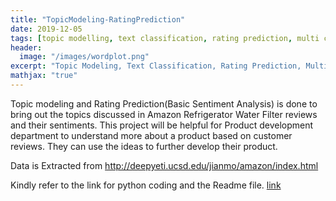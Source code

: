 ```yaml
---
title: "TopicModeling-RatingPrediction"
date: 2019-12-05
tags: [topic modelling, text classification, rating prediction, multi class]
header:
  image: "/images/wordplot.png"
excerpt: "Topic Modeling, Text Classification, Rating Prediction, Multi Class"
mathjax: "true"
---
```


Topic modeling and Rating Prediction(Basic Sentiment Analysis) is done to bring out the topics discussed in Amazon Refrigerator Water Filter reviews and their sentiments. This project will be helpful for Product development department to understand more about a product based on customer reviews. They can use the ideas to further develop their product.

Data is Extracted from http://deepyeti.ucsd.edu/jianmo/amazon/index.html

Kindly refer to the link for python coding and the Readme file. [link](https://github.com/AbiramiKannappan/TopicModelling-RatingPrediction)


